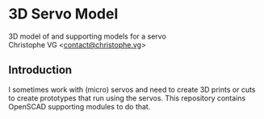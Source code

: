 # 3D Servo Model
3D model of and supporting models for a servo  
Christophe VG <<contact@christophe.vg>>

## Introduction

I sometimes work with (micro) servos and need to create 3D prints or cuts to create prototypes that run using the servos. This repository contains OpenSCAD supporting modules to do that.
